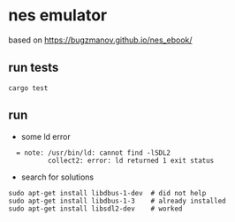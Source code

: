 # nes emulator
based on https://bugzmanov.github.io/nes_ebook/

## run tests
```
cargo test
```

## run
- some ld error
```
  = note: /usr/bin/ld: cannot find -lSDL2
          collect2: error: ld returned 1 exit status
```
- search for solutions
```
sudo apt-get install libdbus-1-dev  # did not help
sudo apt-get install libdbus-1-3    # already installed
sudo apt-get install libsdl2-dev    # worked
```